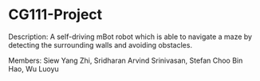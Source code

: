 # CG111-Project

Description: A self-driving mBot robot which is able to navigate a maze by detecting the surrounding walls and avoiding obstacles. 

Members: Siew Yang Zhi, Sridharan Arvind Srinivasan, Stefan Choo Bin Hao, Wu Luoyu